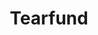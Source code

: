---
layout: link
link_url: https://www.tearfund.org/campaigns/christianity-and-climate-change-film-series
title: Tearfund
source: Tearfund
card: 
petal: Build A Movement
task: Join with other Christian groups
---